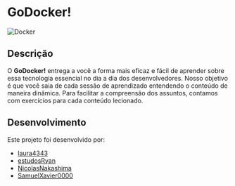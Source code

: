 # GoDocker!

![Docker](https://miro.medium.com/v2/resize:fit:336/0*rmv6pZTW2hfP2XYd.png)

## Descrição

O **GoDocker!** entrega a você a forma mais eficaz e fácil de aprender sobre essa tecnologia essencial no dia a dia dos desenvolvedores. Nosso objetivo é que você saia de cada sessão de aprendizado entendendo o conteúdo de maneira dinâmica. Para facilitar a compreensão dos assuntos, contamos com exercícios para cada conteúdo lecionado.

## Desenvolvimento

Este projeto foi desenvolvido por:

- [laura4343](https://github.com/laura4343)
- [estudosRyan](https://github.com/estudosRyan)
- [NicolasNakashima](https://github.com/NicolasNakashima)
- [SamuelXavier0000](https://github.com/SamuelXavier0000)

 
